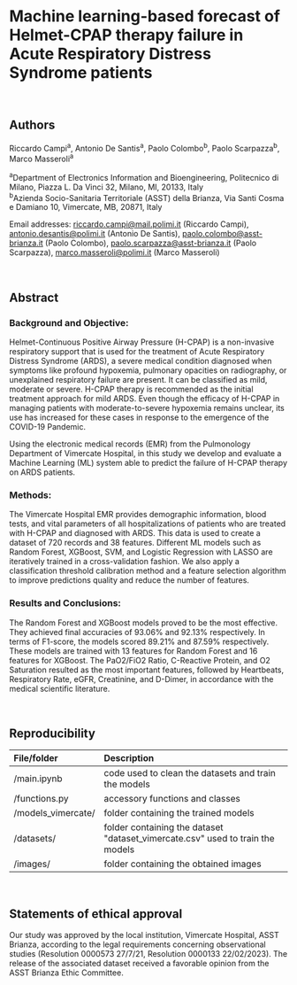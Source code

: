 # Machine learning-based forecast of Helmet-CPAP therapy failure in Acute Respiratory Distress Syndrome patients

<br>

## Authors
Riccardo Campi<sup>a</sup>, Antonio De Santis<sup>a</sup>, Paolo Colombo<sup>b</sup>, Paolo Scarpazza<sup>b</sup>, Marco Masseroli<sup>a</sup>

<sup>a</sup>Department of Electronics Information and Bioengineering, Politecnico di Milano, Piazza L. Da Vinci 32, Milano, MI, 20133, Italy<br>
<sup>b</sup>Azienda Socio-Sanitaria Territoriale (ASST) della Brianza, Via Santi Cosma e Damiano 10, Vimercate, MB, 20871, Italy

Email addresses: riccardo.campi@mail.polimi.it (Riccardo Campi), antonio.desantis@polimi.it (Antonio De Santis), paolo.colombo@asst-brianza.it (Paolo Colombo), paolo.scarpazza@asst-brianza.it (Paolo Scarpazza), marco.masseroli@polimi.it (Marco Masseroli)

<br>

## Abstract
### Background and Objective:
Helmet-Continuous Positive Airway Pressure (H-CPAP) is a non-invasive respiratory
support that is used for the treatment of Acute Respiratory Distress Syndrome (ARDS), a severe medical condition
diagnosed when symptoms like profound hypoxemia, pulmonary opacities on radiography, or unexplained respiratory
failure are present. It can be classified as mild, moderate or severe. H-CPAP therapy is recommended as the initial
treatment approach for mild ARDS. Even though the efficacy of H-CPAP in managing patients with moderate-to-severe
hypoxemia remains unclear, its use has increased for these cases in response to the emergence of the COVID-19 Pandemic.

Using the electronic medical records (EMR) from the Pulmonology Department of Vimercate Hospital, in this study we
develop and evaluate a Machine Learning (ML) system able to predict the failure of H-CPAP therapy on ARDS patients.

### Methods:
The Vimercate Hospital EMR provides demographic information, blood tests, and vital parameters of
all hospitalizations of patients who are treated with H-CPAP and diagnosed with ARDS. This data is used to create
a dataset of 720 records and 38 features. Different ML models such as Random Forest, XGBoost, SVM, and Logistic
Regression with LASSO are iteratively trained in a cross-validation fashion. We also apply a classification threshold
calibration method and a feature selection algorithm to improve predictions quality and reduce the number of features.

### Results and Conclusions:
The Random Forest and XGBoost models proved to be the most effective. They
achieved final accuracies of 93.06% and 92.13% respectively. In terms of F1-score, the models scored 89.21% and 87.59%
respectively. These models are trained with 13 features for Random Forest and 16 features for XGBoost. The PaO2/FiO2
Ratio, C-Reactive Protein, and O2 Saturation resulted as the most important features, followed by Heartbeats, Respiratory
Rate, eGFR, Creatinine, and D-Dimer, in accordance with the medical scientific literature.

<br>

## Reproducibility

| File/folder        | Description                                                                    |
|:------------------ |:------------------------------------------------------------------------------ |
| /main.ipynb        | code used to clean the datasets and train the models                           |
| /functions.py      | accessory functions and classes                                                |
| /models_vimercate/ | folder containing the trained models                                           |
| /datasets/         | folder containing the dataset "dataset_vimercate.csv" used to train the models |
| /images/           | folder containing the obtained images                                          |

<br>

## Statements of ethical approval
Our study was approved by the local institution, Vimercate Hospital, ASST Brianza, according to the legal requirements concerning observational studies (Resolution 0000573 27/7/21, Resolution 0000133 22/02/2023).
The release of the associated dataset received a favorable opinion from the ASST Brianza Ethic Committee.
